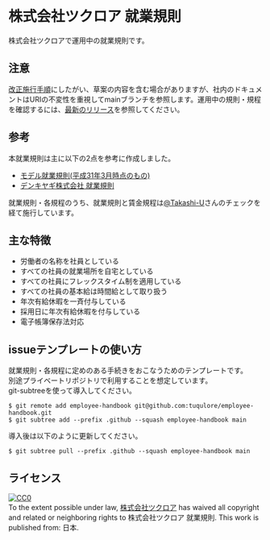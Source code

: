 # 株式会社ツクロア 就業規則

株式会社ツクロアで運用中の就業規則です。

## 注意

[改正施行手順](./UPDATE_WORKFLOW.md)にしたがい、草案の内容を含む場合がありますが、社内のドキュメントはURIの不変性を重視してmainブランチを参照します。運用中の規則・規程を確認するには、[最新のリリース](https://github.com/tuqulore/employee-handbook/releases/latest)を参照してください。

## 参考

本就業規則は主に以下の2点を参考に作成しました。

- [モデル就業規則(平成31年3月時点のもの)](https://www.mhlw.go.jp/stf/seisakunitsuite/bunya/koyou_roudou/roudoukijun/zigyonushi/model/index.html)
- [デンキヤギ株式会社 就業規則](https://github.com/DenkiYagi/EmployeeHandbook)

就業規則・各規程のうち、就業規則と賃金規程は[@Takashi-U](https://github.com/Takashi-U)さんのチェックを経て施行しています。

## 主な特徴

- 労働者の名称を社員としている
- すべての社員の就業場所を自宅としている
- すべての社員にフレックスタイム制を適用している
- すべての社員の基本給は時間給として取り扱う
- 年次有給休暇を一斉付与している
- 採用日に年次有給休暇を付与している
- 電子帳簿保存法対応

## issueテンプレートの使い方

就業規則・各規程に定めのある手続きをおこなうためのテンプレートです。  
別途プライベートリポジトリで利用することを想定しています。  
git-subtreeを使って導入してください。

```
$ git remote add employee-handbook git@github.com:tuqulore/employee-handbook.git
$ git subtree add --prefix .github --squash employee-handbook main
```

導入後は以下のように更新してください。

```
$ git subtree pull --prefix .github --squash employee-handbook main
```

## ライセンス

<p xmlns:dct="http://purl.org/dc/terms/" xmlns:vcard="http://www.w3.org/2001/vcard-rdf/3.0#">
  <a rel="license"
     href="http://creativecommons.org/publicdomain/zero/1.0/">
    <img src="http://i.creativecommons.org/p/zero/1.0/88x31.png" style="border-style: none;" alt="CC0" />
  </a>
  <br />
  To the extent possible under law,
  <a rel="dct:publisher"
     href="https://tuqulore.com/">
    <span property="dct:title">株式会社ツクロア</span></a>
  has waived all copyright and related or neighboring rights to
  <span property="dct:title">株式会社ツクロア 就業規則</span>.
This work is published from:
<span property="vcard:Country" datatype="dct:ISO3166"
      content="JP" about="https://tuqulore.com/">
  日本</span>.
</p>
